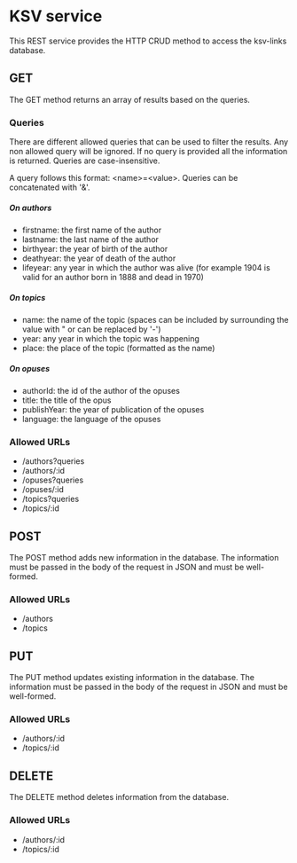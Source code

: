 # KSV service

This REST service provides the HTTP CRUD method to access the ksv-links database.

## GET

The GET method returns an array of results based on the queries.

### Queries

There are different allowed queries that can be used to filter the results. Any non allowed query will be ignored. If no
query is provided all the information is returned. Queries are case-insensitive.

A query follows this format: &lt;name&gt;=&lt;value&gt;. Queries can be concatenated with '&'.

##### On authors

- firstname: the first name of the author
- lastname: the last name of the author
- birthyear: the year of birth of the author
- deathyear: the year of death of the author
- lifeyear: any year in which the author was alive
  (for example 1904 is valid for an author born in 1888 and dead in 1970)

##### On topics

- name: the name of the topic (spaces can be included by surrounding the value with " or can be replaced by '-')
- year: any year in which the topic was happening
- place: the place of the topic (formatted as the name)

##### On opuses

- authorId: the id of the author of the opuses
- title: the title of the opus
- publishYear: the year of publication of the opuses
- language: the language of the opuses

### Allowed URLs

- /authors?queries
- /authors/:id
- /opuses?queries
- /opuses/:id
- /topics?queries
- /topics/:id

## POST

The POST method adds new information in the database. The information must be passed in the body of the request in JSON
and must be well-formed.

### Allowed URLs

- /authors
- /topics

## PUT

The PUT method updates existing information in the database. The information must be passed in the body of the request
in JSON and must be well-formed.

### Allowed URLs

- /authors/:id
- /topics/:id

## DELETE

The DELETE method deletes information from the database.

### Allowed URLs

- /authors/:id
- /topics/:id
